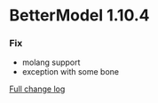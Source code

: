 # BetterModel 1.10.4

### Fix
- molang support
- exception with some bone

[Full change log](https://github.com/toxicity188/BetterModel/compare/1.10.3...1.10.4)